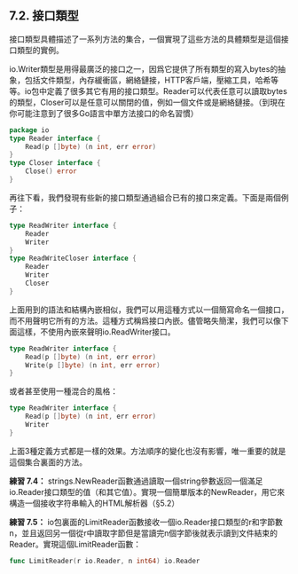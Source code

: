 ## 7.2. 接口類型

接口類型具體描述了一系列方法的集合，一個實現了這些方法的具體類型是這個接口類型的實例。

io.Writer類型是用得最廣泛的接口之一，因爲它提供了所有類型的寫入bytes的抽象，包括文件類型，內存緩衝區，網絡鏈接，HTTP客戶端，壓縮工具，哈希等等。io包中定義了很多其它有用的接口類型。Reader可以代表任意可以讀取bytes的類型，Closer可以是任意可以關閉的值，例如一個文件或是網絡鏈接。（到現在你可能注意到了很多Go語言中單方法接口的命名習慣）

```go
package io
type Reader interface {
	Read(p []byte) (n int, err error)
}
type Closer interface {
	Close() error
}
```

再往下看，我們發現有些新的接口類型通過組合已有的接口來定義。下面是兩個例子：

```go
type ReadWriter interface {
	Reader
	Writer
}
type ReadWriteCloser interface {
	Reader
	Writer
	Closer
}
```
上面用到的語法和結構內嵌相似，我們可以用這種方式以一個簡寫命名一個接口，而不用聲明它所有的方法。這種方式稱爲接口內嵌。儘管略失簡潔，我們可以像下面這樣，不使用內嵌來聲明io.ReadWriter接口。

```go
type ReadWriter interface {
	Read(p []byte) (n int, err error)
	Write(p []byte) (n int, err error)
}
```

或者甚至使用一種混合的風格：

```go
type ReadWriter interface {
	Read(p []byte) (n int, err error)
	Writer
}
```

上面3種定義方式都是一樣的效果。方法順序的變化也沒有影響，唯一重要的就是這個集合裏面的方法。

**練習 7.4：** strings.NewReader函數通過讀取一個string參數返回一個滿足io.Reader接口類型的值（和其它值）。實現一個簡單版本的NewReader，用它來構造一個接收字符串輸入的HTML解析器（§5.2）

**練習 7.5：** io包裏面的LimitReader函數接收一個io.Reader接口類型的r和字節數n，並且返回另一個從r中讀取字節但是當讀完n個字節後就表示讀到文件結束的Reader。實現這個LimitReader函數：

```go
func LimitReader(r io.Reader, n int64) io.Reader
```
